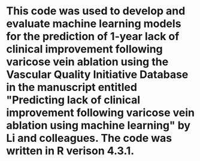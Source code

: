 # This code was used to develop and evaluate machine learning models for the prediction of 1-year lack of clinical improvement following varicose vein ablation using the Vascular Quality Initiative Database in the manuscript entitled "Predicting lack of clinical improvement following varicose vein ablation using machine learning" by Li and colleagues. The code was written in R verison 4.3.1.
